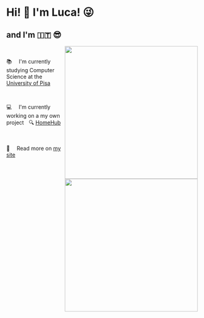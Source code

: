 # Hi! :wave: I'm Luca! :stuck_out_tongue_winking_eye:
## and I'm :it: :sunglasses:

<img width="350px" src="https://github-readme-stats.vercel.app/api/top-langs/?username=luca-lc&layout=compact&theme=highcontrast" align="right"/>

<br/>

:books: &ThickSpace;&ThickSpace; I'm currently studying Computer Science at the [University of Pisa](https://di.unipi.it/)

<br/>

:computer: &ThickSpace;&ThickSpace; I'm currently working on a my own project &ThickSpace; :mag: [HomeHub](https://github.com/luca-lc/HomeHub)

<br/>

:link: &ThickSpace;&ThickSpace; Read more on [my site](https://luca-lc.github.io)

<br/>

<img width="350px" src="https://github-readme-stats.vercel.app/api?username=luca-lc&show_icons=true&theme=highcontrast" align="right"/>
